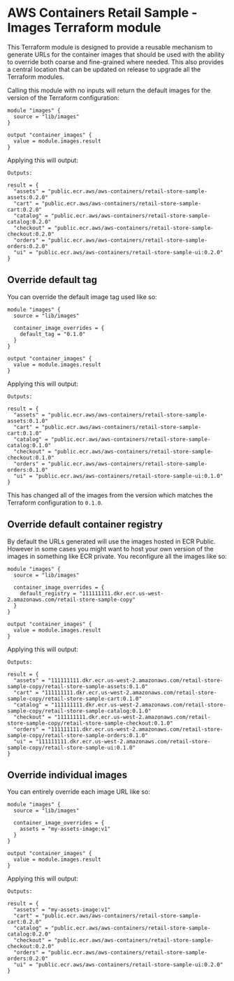 # AWS Containers Retail Sample - Images Terraform module

This Terraform module is designed to provide a reusable mechanism to generate URLs for the container images that should be used with the ability to override both coarse and fine-grained where needed. This also provides a central location that can be updated on release to upgrade all the Terraform modules.

Calling this module with no inputs will return the default images for the version of the Terraform configuration:

```hcl
module "images" {
  source = "lib/images"
}

output "container_images" {
  value = module.images.result
}
```

Applying this will output:

```
Outputs:

result = {
  "assets" = "public.ecr.aws/aws-containers/retail-store-sample-assets:0.2.0"
  "cart" = "public.ecr.aws/aws-containers/retail-store-sample-cart:0.2.0"
  "catalog" = "public.ecr.aws/aws-containers/retail-store-sample-catalog:0.2.0"
  "checkout" = "public.ecr.aws/aws-containers/retail-store-sample-checkout:0.2.0"
  "orders" = "public.ecr.aws/aws-containers/retail-store-sample-orders:0.2.0"
  "ui" = "public.ecr.aws/aws-containers/retail-store-sample-ui:0.2.0"
}
```

## Override default tag

You can override the default image tag used like so:

```hcl
module "images" {
  source = "lib/images"

  container_image_overrides = {
    default_tag = "0.1.0"
  }
}

output "container_images" {
  value = module.images.result
}
```

Applying this will output:

```
Outputs:

result = {
  "assets" = "public.ecr.aws/aws-containers/retail-store-sample-assets:0.1.0"
  "cart" = "public.ecr.aws/aws-containers/retail-store-sample-cart:0.1.0"
  "catalog" = "public.ecr.aws/aws-containers/retail-store-sample-catalog:0.1.0"
  "checkout" = "public.ecr.aws/aws-containers/retail-store-sample-checkout:0.1.0"
  "orders" = "public.ecr.aws/aws-containers/retail-store-sample-orders:0.1.0"
  "ui" = "public.ecr.aws/aws-containers/retail-store-sample-ui:0.1.0"
}
```

This has changed all of the images from the version which matches the Terraform configuration to `0.1.0`.

## Override default container registry

By default the URLs generated will use the images hosted in ECR Public. However in some cases you might want to host your own version of the images in something like ECR private. You reconfigure all the images like so:

```hcl
module "images" {
  source = "lib/images"

  container_image_overrides = {
    default_registry = "111111111.dkr.ecr.us-west-2.amazonaws.com/retail-store-sample-copy"
  }
}

output "container_images" {
  value = module.images.result
}
```

Applying this will output:

```
Outputs:

result = {
  "assets" = "111111111.dkr.ecr.us-west-2.amazonaws.com/retail-store-sample-copy/retail-store-sample-assets:0.1.0"
  "cart" = "111111111.dkr.ecr.us-west-2.amazonaws.com/retail-store-sample-copy/retail-store-sample-cart:0.1.0"
  "catalog" = "111111111.dkr.ecr.us-west-2.amazonaws.com/retail-store-sample-copy/retail-store-sample-catalog:0.1.0"
  "checkout" = "111111111.dkr.ecr.us-west-2.amazonaws.com/retail-store-sample-copy/retail-store-sample-checkout:0.1.0"
  "orders" = "111111111.dkr.ecr.us-west-2.amazonaws.com/retail-store-sample-copy/retail-store-sample-orders:0.1.0"
  "ui" = "111111111.dkr.ecr.us-west-2.amazonaws.com/retail-store-sample-copy/retail-store-sample-ui:0.1.0"
}
```

## Override individual images

You can entirely override each image URL like so:

```hcl
module "images" {
  source = "lib/images"

  container_image_overrides = {
    assets = "my-assets-image:v1"
  }
}

output "container_images" {
  value = module.images.result
}
```

Applying this will output:

```
Outputs:

result = {
  "assets" = "my-assets-image:v1"
  "cart" = "public.ecr.aws/aws-containers/retail-store-sample-cart:0.2.0"
  "catalog" = "public.ecr.aws/aws-containers/retail-store-sample-catalog:0.2.0"
  "checkout" = "public.ecr.aws/aws-containers/retail-store-sample-checkout:0.2.0"
  "orders" = "public.ecr.aws/aws-containers/retail-store-sample-orders:0.2.0"
  "ui" = "public.ecr.aws/aws-containers/retail-store-sample-ui:0.2.0"
}
```